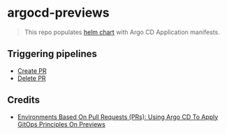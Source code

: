 # argocd-previews

> This repo populates [helm chart](charts/preview) with Argo CD Application manifests.

## Triggering pipelines
- [Create PR](https://github.com/atrakic/go-static-site/blob/main/.github/workflows/pr-create.yaml) 
- [Delete PR](https://github.com/atrakic/go-static-site/blob/main/.github/workflows/pr-delete.yaml)

## Credits
* [Environments Based On Pull Requests (PRs): Using Argo CD To Apply GitOps Principles On Previews](https://youtu.be/cpAaI8p4R60)
